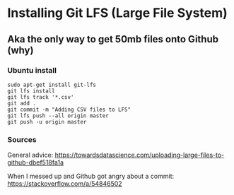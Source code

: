 # Installing Git LFS (Large File System)
## Aka the only way to get 50mb files onto Github (why)

### Ubuntu install

```
sudo apt-get install git-lfs
git lfs install
git lfs track '*.csv' 
git add . 
git commit -m "Adding CSV files to LFS"
git lfs push --all origin master
git push -u origin master
```

### Sources
General advice: https://towardsdatascience.com/uploading-large-files-to-github-dbef518fa1a

When I messed up and Github got angry about a commit: https://stackoverflow.com/a/54846502
